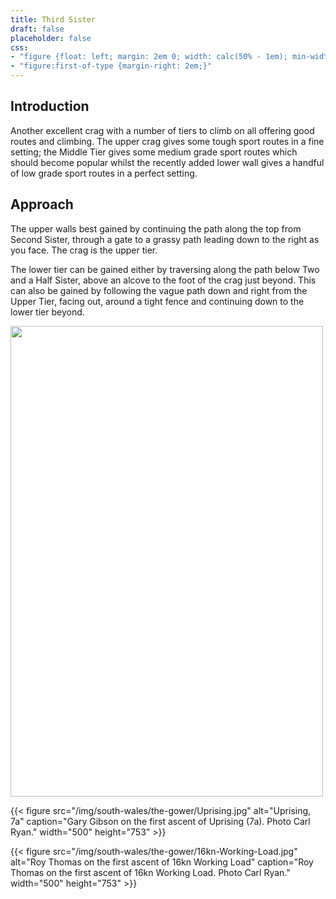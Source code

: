 ```yaml
---
title: Third Sister
draft: false
placeholder: false
css: 
- "figure {float: left; margin: 2em 0; width: calc(50% - 1em); min-width: 350px; max-width: 500px;}"
- "figure:first-of-type {margin-right: 2em;}"
---
```



## Introduction

Another excellent crag with a number of tiers to climb on all offering good routes and climbing. The upper crag gives some tough sport routes in a fine setting; the Middle Tier gives some medium grade sport routes which should become popular whilst the recently added lower wall gives a handful of low grade sport routes in a perfect setting.

## Approach

The upper walls best gained by continuing the path along the top from Second Sister, through a gate to a grassy path leading down to the right as you face. The crag is the upper tier.

The lower tier can be gained either by traversing along the path below Two and a Half Sister, above an alcove to the foot of the crag just beyond. This can also be gained by following the vague path down and right from the Upper Tier, facing out, around a tight fence and continuing down to the lower tier beyond. 


<img src="/img/south-wales/the-gower/16kn-Working-Load.jpg" width="500" height="753">


{{< figure 
    src="/img/south-wales/the-gower/Uprising.jpg" 
    alt="Uprising, 7a" 
    caption="Gary Gibson on the first ascent of Uprising (7a). Photo Carl Ryan." 
    width="500" 
    height="753" >}}
    
{{< figure 
    src="/img/south-wales/the-gower/16kn-Working-Load.jpg" 
    alt="Roy Thomas on the first ascent of 16kn Working Load" 
    caption="Roy Thomas on the first ascent of 16kn Working Load. Photo Carl Ryan." 
    width="500" 
    height="753" >}}
            





